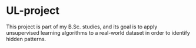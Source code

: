 # UL-project
This project is part of my B.Sc. studies, and its goal is to apply unsupervised learning algorithms to a real-world dataset in order to identify hidden patterns.
